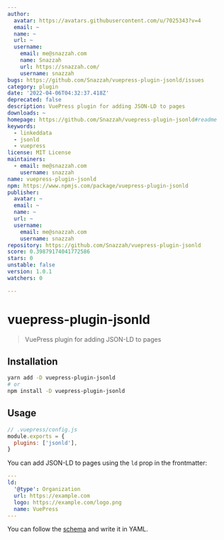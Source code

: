 ```yaml
---
author:
  avatar: https://avatars.githubusercontent.com/u/7025343?v=4
  email: ~
  name: ~
  url: ~
  username:
    email: me@snazzah.com
    name: Snazzah
    url: https://snazzah.com/
    username: snazzah
bugs: https://github.com/Snazzah/vuepress-plugin-jsonld/issues
category: plugin
date: '2022-04-06T04:32:37.418Z'
deprecated: false
description: VuePress plugin for adding JSON-LD to pages
downloads: ~
homepage: https://github.com/Snazzah/vuepress-plugin-jsonld#readme
keywords:
  - linkeddata
  - jsonld
  - vuepress
license: MIT License
maintainers:
  - email: me@snazzah.com
    username: snazzah
name: vuepress-plugin-jsonld
npm: https://www.npmjs.com/package/vuepress-plugin-jsonld
publisher:
  avatar: ~
  email: ~
  name: ~
  url: ~
  username:
    email: me@snazzah.com
    username: snazzah
repository: https://github.com/Snazzah/vuepress-plugin-jsonld
score: 0.39879174041772586
stars: 0
unstable: false
version: 1.0.1
watchers: 0

---
```


# vuepress-plugin-jsonld
> VuePress plugin for adding JSON-LD to pages

## Installation
```sh
yarn add -D vuepress-plugin-jsonld
# or
npm install -D vuepress-plugin-jsonld
```

## Usage
```js
// .vuepress/config.js
module.exports = {
  plugins: ['jsonld'],
}
```

You can add JSON-LD to pages using the `ld` prop in the frontmatter:
```yaml
---
ld:
  '@type': Organization
  url: https://example.com
  logo: https://example.com/logo.png
  name: VuePress
---
```

You can follow the [schema](https://schema.org/) and write it in YAML.